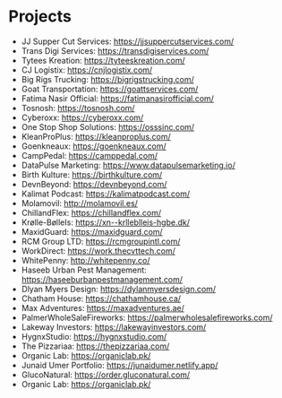 # Projects

- JJ Supper Cut Services: <https://jjsuppercutservices.com/>
- Trans Digi Services: <https://transdigiservices.com/>
- Tytees Kreation: <https://tyteeskreation.com/>
- CJ Logistix: <https://cnjlogistix.com/>
- Big Rigs Trucking: <https://bigrigstrucking.com/>
- Goat Transportation: <https://goattservices.com/>
- Fatima Nasir Official: <https://fatimanasirofficial.com/>
- Tosnosh: <https://tosnosh.com/>
- Cyberoxx: <https://cyberoxx.com/>
- One Stop Shop Solutions: <https://osssinc.com/>
- KleanProPlus: <https://kleanproplus.com/>
- Goenkneaux: <https://goenkneaux.com/>
- CampPedal: <https://camppedal.com/>
- DataPulse Marketing: <https://www.datapulsemarketing.io/>
- Birth Kulture: <https://birthkulture.com/>
- DevnBeyond: <https://devnbeyond.com/>
- Kalimat Podcast: <https://kalimatpodcast.com/>
- Molamovil: <http://molamovil.es/>
- ChillandFlex: <https://chillandflex.com/>
- Krølle-BølleIs: <https://xn--krlleblleis-hgbe.dk/>
- MaxidGuard: <https://maxidguard.com/>
- RCM Group LTD: <https://rcmgroupintl.com/>
- WorkDirect: <https://work.thecvttech.com/>
- WhitePenny: <http://whitepenny.co/>
- Haseeb Urban Pest Management: <https://haseeburbanpestmanagement.com/>
- Dlyan Myers Design: <https://dylanmyersdesign.com/>
- Chatham House: <https://chathamhouse.ca/>
- Max Adventures: <https://maxadventures.ae/>
- PalmerWholeSaleFireworks: <https://palmerwholesalefireworks.com/>
- Lakeway Investors: <https://lakewayinvestors.com/>
- HygnxStudio: <https://hygnxstudio.com/>
- The Pizzariaa: <https://thepizzariaa.com/>
- Organic Lab: <https://organiclab.pk/>
- Junaid Umer Portfolio: <https://junaidumer.netlify.app/>
- GlucoNatural: <https://order.gluconatural.com/>
- Organic Lab: <https://organiclab.pk/>
